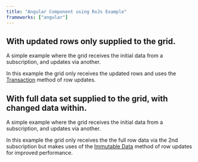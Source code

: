 ```yaml
---
title: "Angular Component using RxJs Example"
frameworks: ["angular"]
---
```


## With updated rows only supplied to the grid.

A simple example where the grid receives the initial data from a subscription, and updates via another.

In this example the grid only receives the updated rows and uses the [Transaction](../data-update/) method of row updates.

<grid-example title='RxJS - With updated rows only supplied to the grid' name='rxjs-row' type='angular' options='{ "showImportsDropdown": false, "exampleHeight": 435, "showResult": true }'></grid-example>

## With full data set supplied to the grid, with changed data within.

A simple example where the grid receives the initial data from a subscription, and updates via another.

In this example the grid only receives the the full row data via the 2nd subscription but makes uses of the [Immutable Data](../immutable-data/) method
    of row updates for improved performance.

<grid-example title='RxJS - With full data set supplied to the grid' name='rxjs-bulk' type='angular' options='{ "showImportsDropdown": false, "exampleHeight": 435, "showResult": true }'></grid-example>


